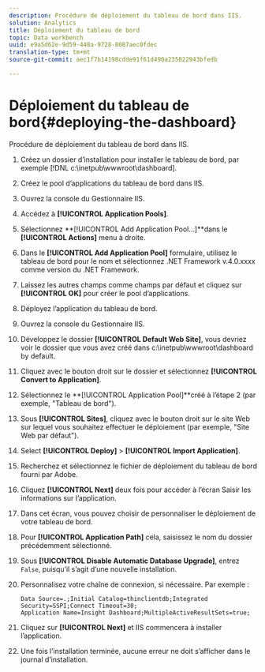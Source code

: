 ```yaml
---
description: Procédure de déploiement du tableau de bord dans IIS.
solution: Analytics
title: Déploiement du tableau de bord
topic: Data workbench
uuid: e9a5d62e-9d59-448a-9728-8087aec0fdec
translation-type: tm+mt
source-git-commit: aec1f7b14198cdde91f61d490a235022943bfedb

---
```



# Déploiement du tableau de bord{#deploying-the-dashboard}

Procédure de déploiement du tableau de bord dans IIS.

1. Créez un dossier d’installation pour installer le tableau de bord, par exemple [!DNL c:\inetpub\wwwroot\dashboard].
1. Créez le pool d’applications du tableau de bord dans IIS.
1. Ouvrez la console du Gestionnaire IIS.
1. Accédez à **[!UICONTROL Application Pools]**.
1. Sélectionnez **[!UICONTROL Add Application Pool…]**dans le **[!UICONTROL Actions]** menu à droite.
1. Dans le **[!UICONTROL Add Application Pool]** formulaire, utilisez le tableau de bord pour le nom et sélectionnez .NET Framework v.4.0.xxxx comme version du .NET Framework.
1. Laissez les autres champs comme champs par défaut et cliquez sur **[!UICONTROL OK]** pour créer le pool d’applications.
1. Déployez l’application du tableau de bord.
1. Ouvrez la console du Gestionnaire IIS.
1. Développez le dossier **[!UICONTROL Default Web Site]**, vous devriez voir le dossier que vous avez créé dans c:\inetpub\wwwroot\dashboard by default.
1. Cliquez avec le bouton droit sur le dossier et sélectionnez **[!UICONTROL Convert to Application]**.
1. Sélectionnez le **[!UICONTROL Application Pool]**créé à l’étape 2 (par exemple, &quot;Tableau de bord&quot;).
1. Sous **[!UICONTROL Sites]**, cliquez avec le bouton droit sur le site Web sur lequel vous souhaitez effectuer le déploiement (par exemple, &quot;Site Web par défaut&quot;).
1. Select **[!UICONTROL Deploy]** > **[!UICONTROL Import Application]**.
1. Recherchez et sélectionnez le fichier de déploiement du tableau de bord fourni par Adobe.
1. Cliquez **[!UICONTROL Next]** deux fois pour accéder à l’écran Saisir les informations sur l’application.
1. Dans cet écran, vous pouvez choisir de personnaliser le déploiement de votre tableau de bord.
1. Pour **[!UICONTROL Application Path]** cela, saisissez le nom du dossier précédemment sélectionné.
1. Sous **[!UICONTROL Disable Automatic Database Upgrade]**, entrez `False`, puisqu’il s’agit d’une nouvelle installation.
1. Personnalisez votre chaîne de connexion, si nécessaire. Par exemple :

   ```
   Data Source=.;Initial Catalog=thinclientdb;Integrated Security=SSPI;Connect Timeout=30; 
   Application Name=Insight Dashboard;MultipleActiveResultSets=true;
   ```

1. Cliquez sur **[!UICONTROL Next]** et IIS commencera à installer l’application.
1. Une fois l’installation terminée, aucune erreur ne doit s’afficher dans le journal d’installation.
